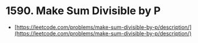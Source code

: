 # 1590. Make Sum Divisible by P

- [https://leetcode.com/problems/make-sum-divisible-by-p/description/](https://leetcode.com/problems/make-sum-divisible-by-p/description/)
